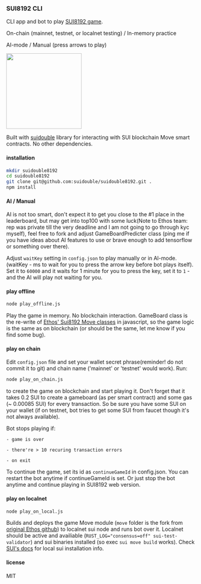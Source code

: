 ### SUI8192 CLI

CLI app and bot to play [SUI8192 game](https://sui8192.ethoswallet.xyz/). 

On-chain (mainnet, testnet, or localnet testing) / In-memory practice

AI-mode / Manual (press arrows to play) 

<img src="https://suidouble.github.io/sui_videos/8192.gif" height="200">

Built with [suidouble](https://github.com/suidouble/suidouble) library for interacting with SUI blockchain Move smart contracts. No other dependencies.

#### installation

```bash
mkdir suidouble8192
cd suidouble8192
git clone git@github.com:suidouble/suidouble8192.git .
npm install
```

#### AI / Manual

AI is not too smart, don't expect it to get you close to the #1 place in the leaderboard, but may get into top100 with some luck(Note to Ethos team: rep was private till the very deadline and I am not going to go through kyc myself), feel free to fork and adjust GameBoardPredicter class (ping me if you have ideas about AI features to use or brave enough to add tensorflow or something over there).

Adjust `waitKey` setting in `config.json` to play manually or in AI-mode. (waitKey - ms to wait for you to press the arrow key before bot plays itself). Set it to `60000` and it waits for 1 minute for you to press the key, set it to `1` - and the AI will play not waiting for you.

#### play offline

```bash
node play_offline.js
```

Play the game in memory. No blockchain interaction. GameBoard class is the re-write of [Ethos' Sui8192 Move classes](https://github.com/EthosWallet/Sui8192) in javascript, so the game logic is the same as on blockchain (or should be the same, let me know if you find some bug).

#### play on chain

Edit `config.json` file and set your wallet secret phrase(reminder! do not commit it to git) and chain name ('mainnet' or 'testnet' would work). Run:

```bash
node play_on_chain.js
```

to create the game on blockchain and start playing it. Don't forget that it takes 0.2 SUI to create a gameboard (as per smart contract) and some gas (~ 0.00085 SUI) for every transaction. So be sure you have some SUI on your wallet (if on testnet, bot tries to get some SUI from faucet though it's not always available).

Bot stops playing if:

    - game is over

    - there're > 10 recuring transaction errors

    - on exit

To continue the game, set its id as `continueGameId` in config.json. You can restart the bot anytime if continueGameId is set. Or just stop the bot anytime and continue playing in SUI8192 web version.

#### play on localnet

```bash
node play_on_local.js
```

Builds and deploys the game Move module (`move` folder is the fork from [original Ethos github](https://github.com/EthosWallet/Sui8192)) to localnet sui node and runs bot over it. Localnet should be active and availiable (`RUST_LOG="consensus=off" sui-test-validator`) and sui binaries installed (so exec `sui move build` works). Check [SUI's docs](https://docs.sui.io/) for local sui installation info.

#### license

MIT